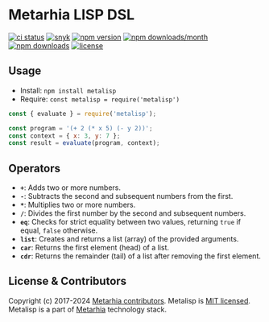 # Metarhia LISP DSL

[![ci status](https://github.com/metarhia/metalisp/workflows/Testing%20CI/badge.svg)](https://github.com/metarhia/metalisp/actions?query=workflow%3A%22Testing+CI%22+branch%3Amaster)
[![snyk](https://snyk.io/test/github/metarhia/metalisp/badge.svg)](https://snyk.io/test/github/metarhia/metalisp)
[![npm version](https://badge.fury.io/js/metalisp.svg)](https://badge.fury.io/js/metalisp)
[![npm downloads/month](https://img.shields.io/npm/dm/metalisp.svg)](https://www.npmjs.com/package/metalisp)
[![npm downloads](https://img.shields.io/npm/dt/metalisp.svg)](https://www.npmjs.com/package/metalisp)
[![license](https://img.shields.io/badge/license-MIT-blue.svg)](https://github.com/metarhia/metalisp/blob/master/LICENSE)

## Usage

- Install: `npm install metalisp`
- Require: `const metalisp = require('metalisp')`

```js
const { evaluate } = require('metalisp');

const program = '(+ 2 (* x 5) (- y 2))';
const context = { x: 3, y: 7 };
const result = evaluate(program, context);
```

## Operators

- **`+`**: Adds two or more numbers.
- **`-`**: Subtracts the second and subsequent numbers from the first.
- **`*`**: Multiplies two or more numbers.
- **`/`**: Divides the first number by the second and subsequent numbers.
- **`eq`**: Checks for strict equality between two values, returning `true` if equal, `false` otherwise.
- **`list`**: Creates and returns a list (array) of the provided arguments.
- **`car`**: Returns the first element (head) of a list.
- **`cdr`**: Returns the remainder (tail) of a list after removing the first element.

## License & Contributors

Copyright (c) 2017-2024 [Metarhia contributors](https://github.com/metarhia/metalisp/graphs/contributors).
Metalisp is [MIT licensed](./LICENSE).\
Metalisp is a part of [Metarhia](https://github.com/metarhia) technology stack.
